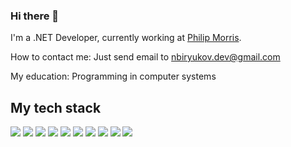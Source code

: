 ### Hi there 👋

<!--
**nickbiryukov/nickbiryukov** is a ✨ _special_ ✨ repository because its `README.md` (this file) appears on your GitHub profile.

Here are some ideas to get you started:

- 🔭 I’m currently working on ...
- 🌱 I’m currently learning ...
- 👯 I’m looking to collaborate on ...
- 🤔 I’m looking for help with ...
- 💬 Ask me about ...
- 📫 How to reach me: ...
- 😄 Pronouns: ...
- ⚡ Fun fact: ...
-->
I'm a .NET Developer, currently working at [Philip Morris](https://www.pmi.com/markets/russia/ru/about-us/about-us-russia).

How to contact me: Just send email to [nbiryukov.dev@gmail.com](mailto:nbiryukov.dev@gmail.com)

My education: Programming in computer systems

## My tech stack

![](https://img.shields.io/badge/.NET-512BD4?style=flat&logo=.net&logoColor=white)
![](https://img.shields.io/badge/C%23-512BD4?style=flat&logo=c%20sharp&logoColor=white)
![](https://img.shields.io/badge/ASP%20.NET%20Core-512BD4?style=flat&logoColor=white)
![](https://img.shields.io/badge/EF%20Core-512BD4?style=flat&logoColor=white)
![](https://img.shields.io/badge/SQL-4169E1?style=flat&logo=sql&logoColor=white)
![](https://img.shields.io/badge/MS%20SQL%20Server-CC2927?style=flat&logo=microsoft%20sql%20server&logoColor=white)
![](https://img.shields.io/badge/PostgreSQL-316192?style=flat&logo=postgresql&logoColor=white)
![](https://img.shields.io/badge/TypeScript-3178C6?style=flat&logo=typescript&logoColor=white)
![](https://img.shields.io/badge/Angular-DD0031?style=flat&logo=angular&logoColor=white)
![](https://img.shields.io/badge/Docker-316192?style=flat&logo=docker&logoColor=white)
